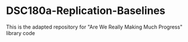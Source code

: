 # DSC180a-Replication-Baselines
This is the adapted repository for "Are We Really Making Much Progress" library code
